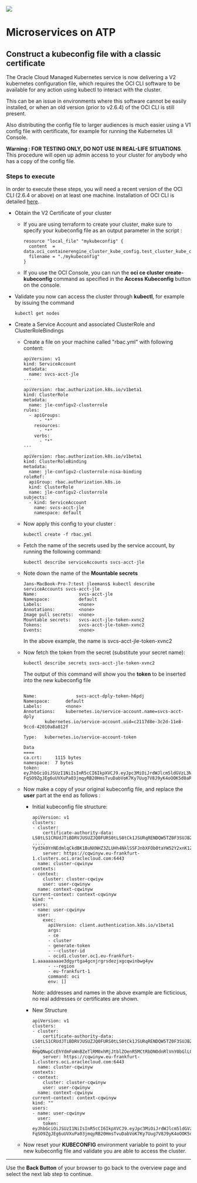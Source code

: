 ![](../../common/images/customer.logo2.png)

# Microservices on ATP

## Construct a kubeconfig file with a classic certificate

The Oracle Cloud Managed Kubernetes service is now delivering a V2 kubernetes configuration file, which requires the OCI CLI software to be available for any action using kubectl to interact with the cluster.

This can be an issue in environments where this software cannot be easily installed, or when an old version (prior to v2.6.4) of the OCI CLI is still present.

Also distributing the config file to larger audiences is much easier using a V1 config file with certificate, for example for running the Kubernetes UI Console.





**Warning :  FOR TESTING ONLY, DO NOT USE IN REAL-LIFE SITUATIONS**.  This procedure will open up admin access to your cluster for anybody who has a copy of the config file.





### Steps to execute ###

In order to execute these steps, you will need a recent version of the OCI CLI (2.6.4 or above) on at least one machine.  Installation of OCI CLI is detailed [here](https://docs.cloud.oracle.com/iaas/Content/API/SDKDocs/cliinstall.htm).

- Obtain the V2 Certificate of your cluster

  - If you are using terraform to create your cluster, make sure to specify your kubeconfig file as an output parameter in the script : 

    ```
    resource "local_file" "mykubeconfig" {
      content  = data.oci_containerengine_cluster_kube_config.test_cluster_kube_config.content
      filename = "./mykubeconfig"
    }
    ```

  - If you use the OCI Console, you can run the **oci ce cluster create-kubeconfig** command as specified in the **Access Kubeconfig** button on the console.

  

- Validate you now can access the cluster through **kubectl**, for example by issuing the command

  ```
  kubectl get nodes
  ```

  

- Create a Service Account and associated ClusterRole and ClusterRoleBindings

  - Create a file on your machine called "rbac.yml" with following content:

    ```
    apiVersion: v1
    kind: ServiceAccount
    metadata:
      name: svcs-acct-jle
    ---
    
    apiVersion: rbac.authorization.k8s.io/v1beta1
    kind: ClusterRole
    metadata:
      name: jle-configv2-clusterrole
    rules:
      - apiGroups:
          - "*"
        resources:
          - "*"
        verbs:
          - "*"
    ---
    
    apiVersion: rbac.authorization.k8s.io/v1beta1
    kind: ClusterRoleBinding
    metadata:
      name: jle-configv2-clusterrole-nisa-binding
    roleRef:
      apiGroup: rbac.authorization.k8s.io
      kind: ClusterRole
      name: jle-configv2-clusterrole
    subjects:
      - kind: ServiceAccount
        name: svcs-acct-jle
        namespace: default
    ```

  - Now apply this config to your cluster :

    ```
    kubectl create -f rbac.yml
    ```

  - Fetch the name of the secrets used by the service account, by running the following command:

    ```
    kubectl describe serviceAccounts svcs-acct-jle
    ```

  - Note down the name of the **Mountable secrets**

    ```
    Jans-MacBook-Pro-7:test jleemans$ kubectl describe serviceAccounts svcs-acct-jle
    Name:                svcs-acct-jle
    Namespace:           default
    Labels:              <none>
    Annotations:         <none>
    Image pull secrets:  <none>
    Mountable secrets:   svcs-acct-jle-token-xvnc2
    Tokens:              svcs-acct-jle-token-xvnc2
    Events:              <none>
    
    ```

    In the above example, the name is svcs-acct-jle-token-xvnc2

  - Now fetch the token from the secret (substitute your secret name):

    ```
    kubectl describe secrets svcs-acct-jle-token-xvnc2
    ```

    The output of this command will show you the **token** to be inserted into the new kubeconfig file

    ```
    
    Name:               svcs-acct-dply-token-h6pdj
    Namespace:      default
    Labels:         <none>
    Annotations:    kubernetes.io/service-account.name=svcs-acct-dply
            kubernetes.io/service-account.uid=c2117d8e-3c2d-11e8-9ccd-42010a8a012f
    
    Type:   kubernetes.io/service-account-token
    
    Data
    ====
    ca.crt:     1115 bytes
    namespace:  7 bytes
    token:      eyJhbGciOiJSUzI1NiIsInR5cCI6IkpXVCJ9.eyJpc3MiOiJrdWJlcm5ldGVzL3NlcnZpY2VhY2NvdW50Iiwia3ViZXJuZXRlcy5pby9zZXJ2aWNlYWNjb3VudC9uYW1lc3BhY2UiOiJkZWZhdWx0Iiwia3ViZXJuZXRlcy5pby9zZXJ2aWNlYWNjb5SJwwov6PjaADT-FqSO9ZgJEg6uUVXuPa03jmqyRB20HmsTvuDabVoK7Ky7Uug7V8J9yK4oOOK5d0aRRdgHXzxZd2yO8C4ggqsr1KQsfdlU4xRWglaZGI4S31ohCApJ0MUHaVnP5WkbC4FiTZAQ5fO_LcCokapzCLQyIuD5Ksdnj5Ad2ymiLQQ71TUNccN7BMX5aM4RHmztpEHOVbElCWXwyhWr3NR1Z1ar9s5ec6iHBqfkp_s8TvxPBLyUdy9OjCWy3iLQ4Lt4qpxsjwE4NE7KioDPX2Snb6NWFK7lvldjYX4tdkpWdQHBNmqaD8CuVCRdEQ
    
    ```

  - Now make a copy of your original kubeconfig file, and replace the **user** part at the end as follows :

    - Initial kubeconfig file structure:

      ```
      apiVersion: v1
      clusters:
      - cluster:
          certificate-authority-data: LS0tLS1CRUdJTiBDRVJUSUZJQ0FURS0tLS0tCk1JSURqRENDQW5TZ0F3SUJBZ0lVWElCNDhGOURBR0kwYW9tWHVOQUkrOHY0dGNNd0RRWUpLb1pJaHZjTkFRRUwKQlFBd1hqRUxNQWtHQTFVRUJoTUNWVk14RGpBTUJnTlZCQWdUQlZSbGVHRnpNUTh3RFFZRFZRUUhFd1pCZFhOMAphVzR4RHpBTkJnTlZCQW9UQms5eVlXTnNaVEVNTUFvR0ExVUVDeE1EVDBSWU1ROHdEUVlEVlFRREV3WkxPRk1nClEwRXdIaGNOTVRrd09ESXdNVEl3TmpBd1doY05N .....   Yyd3k0YnNEdmlqCkdBK1BuNXNHZ3ZLUHh4NklSSFJnbXFOb0taYW52Y2xnK1ZLQm1kdTkzeGowUDhGWUpSU05zMnJ1SVUyeVZVYzEKYmtzM3ZTSk1tVjd4N3BHUS9DZ2hJQXV3SHNEdGJYcFpzeUYvakR5OEdVVVpUUGVBSWJYejFKbk9DSzAwRHpQNwpCcEhYdmFoWnBZeTlRM0xhMjJtblZOenR5MCtRbDNOdnRlVnY0bGlLQUV3RytBaWVrSGZtQ083VGxGUnAxNGRaCjNiZ2hqLzRKWjF4b25Nb2RCWFBGSG9nSUUwcFYyc09GcDNRTHh3TlpTNzh5dnkxd1QyL2R0VjVJSHZ0Q3VCZmgKLS0tLS1FTkQgQ0VSVElGSUNBVEUtLS0tLQo=
          server: https://cqwinyw.eu-frankfurt-1.clusters.oci.oraclecloud.com:6443
        name: cluster-cqwinyw
      contexts:
      - context:
          cluster: cluster-cqwiyw
          user: user-cqwinyw
        name: context-cqwinyw
      current-context: context-cqwinyw
      kind: ""
      users:
      - name: user-cqwinyw
        user:
          exec:
            apiVersion: client.authentication.k8s.io/v1beta1
            args:
            - ce
            - cluster
            - generate-token
            - --cluster-id
            - ocid1.cluster.oc1.eu-frankfurt-1.aaaaaaaaae3dgyrtga4gcnjrgrsdezjxgcqwinbwg4yw
            - --region
            - eu-frankfurt-1
            command: oci
            env: []
      ```

      Note: addresses and names in the above example are ficticious, no real addresses or certificates are shown.

    - New Structure

      ```
      apiVersion: v1
      clusters:
      - cluster:
          certificate-authority-data: LS0tLS1CRUdJTiBDRVJUSUZJQ0FURS0tLS0tCk1JSURqRENDQW5TZ0F3SUJBZ0lVWElCNDhGOURBR0kwYW9tWHVOQUkrOHY0dGNNd0RRWUpLb1pJaHZjTkFRRUwKQlFBd1hqRUxNQWtHQTFVRUJoTUNWVk14RGpBTUJnTlZCQWdUQlZSbGVHRnpNUTh3RFFZRFZRUUhFd1pCZFhOMAphVzR4RHpBTkJnTlZCQW9UQms5eVlXTnNaVEVNTUFvR0ExVUVDeE1EVDBSWU1ROHdEUVlEVlFRREV3WkxPRk1nClEwRXdIaGNOTVRrd09ESXdNVEl3Tm ... RHpQNwpCcEhYdmFoWnBZeTlRM0xhMjJtblZOenR5MCtRbDNOdnRlVnY0bGlLQUV3RytBaWVrSGZtQ083VGxGUnAxNGRaCjNiZ2hqLzRKWjF4b25Nb2RCWFBGSG9nSUUwcFYyc09GcDNRTHh3TlpTNzh5dnkxd1QyL2R0VjVJSHZ0Q3VCZmgKLS0tLS1FTkQgQ0VSVElGSUNBVEUtLS0tLQo=
          server: https://cqwinyw.eu-frankfurt-1.clusters.oci.oraclecloud.com:6443
        name: cluster-cqwinyw
      contexts:
      - context:
          cluster: cluster-cqwinyw
          user: user-cqwinyw
        name: context-cqwinyw
      current-context: context-cqwinyw
      kind: ""
      users:
      - name: user-cqwinyw
        user:
          token: eyJhbGciOiJSUzI1NiIsInR5cCI6IkpXVCJ9.eyJpc3MiOiJrdWJlcm5ldGVzL3NlcnZpY2VhY2NvdW50Iiwia3ViZXJuZXRlcy5pby9zZXJ2aWNlYWNjb3VudC9uYW1lc3BhY2UiOiJkZWZhdWx0Iiwia3ViZXJuZXRlcy5pby9zZXJ2aWNlYWNjb5SJwwov6PjaADT-FqSO9ZgJEg6uUVXuPa03jmqyRB20HmsTvuDabVoK7Ky7Uug7V8J9yK4oOOK5d0aRRdgHXzxZd2yO8C4ggqsr1KQsfdlU4xRWglaZGI4S31ohCApJ0MUHaVnP5WkbC4FiTZAQ5fO_LcCokapzCLQyIuD5Ksdnj5Ad2ymiLQQ71TUNccN7BMX5aM4RHmztpEHOVbElCWXwyhWr3NR1Z1ar9s5ec6iHBqfkp_s8TvxPBLyUdy9OjCWy3iLQ4Lt4qpxsjwE4NE7KioDPX2Snb6NWFK7lvldjYX4tdkpWdQHBNmqaD8CuVCRdEQ
      
      ```

  - Now reset your **KUBECONFIG** environment variable to point to your new kubeconfig file and validate you are able to access the cluster.

  

  



---

Use the **Back Button** of your browser to go back to the overview page and select the next lab step to continue.
